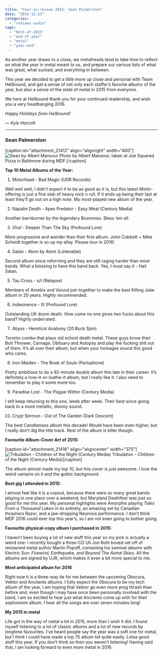 ```yaml
---
title: "Year-in-review 2015: Sean Palmerston"
date: "2015-12-23"
categories: 
  - "reviews-audio"
tags: 
  - "best-of-2015"
  - "end-of-year"
  - "metal"
  - "year-end"
---
```


As another year draws to a close, we metalheads tend to take time to reflect on what the year in metal meant to us, and prepare our various lists of what was great, what sucked, and everything in between.

This year we decided to get a little more up close and personal with Team Hellbound, and get a sense of not only each staffer’s favorite albums of the year, but also a sense of the state of metal in 2015 from everyone.

We here at Hellbound thank you for your continued readership, and wish you a very headbanging 2016.

_Happy Holidays from Hellbound!_

_— Kyle Harcott_

* * *

### Sean Palmerston

\[caption id="attachment\_21412" align="alignright" width="400"\]![Sean by Albert Mansour](https://hellbound.ca/wp-content/uploads/2015/12/Sean-by-Albert-Mansour-300x225.jpg) Photo by Albert Mansour, taken at Joe Squared Pizza in Baltimore during MDF.\[/caption\]

**Top 10 Metal Albums of the Year:**

1. Motorhead - Bad Magic (UDR Records)

Well well well, I didn’t expect it to be as good as it is, but this latest Motör-offering is just a fine slab of heavy rock n roll. If it ends up being their last at least they’ll go out on a high note. My most-played new album of the year.

2. Napalm Death - Apex Predator - Easy Meat (Century Media)

Another barnburner by the legendary Brummies. Bless ‘em all.

3. Vhol - Deeper Than The Sky (Profound Lore)

More progressive and weirder than their first album. John Cobbett + Mike Scheidt together is so up my alley. Please tour in 2016!

4. Satan - Atom by Atom (Listenable)

Second album since reforming and they are still raging harder than most bands. What a blessing to have this band back. Yes, I must say it - Hail Satan.

5. Tau Cross - s/t (Relapse)

Members of Amebix and Voivod join together to make the best Killing Joke album in 20 years. Highly recommended.

6. Indesinence - III (Profound Lore)

Outstanding UK doom death. How come no one gives two fucks about this band? Highly underrated.

7. Abyss - Heretical Anatomy (20 Buck Spin)

Toronto combo that plays old school death metal. These guys know their Bolt Thrower, Carnage, Obituary and Autopsy and play the fucking shit out of them. It’s all over their album, but when your homages sound this good who cares.

8. Iron Maiden - The Book of Souls (Parlophone)

Pretty ambitious to do a 92-minute double album this late in their career. It’s definitely a love-it-or-loathe-it album, but I really like it. I also need to remember to play it some more too.

9. Paradise Lost - The Plague Within (Century Media)

I still keep returning to this one, week after week. Their best since going back to a more metallic, doomy sound.

10. Crypt Sermon - Out of The Garden (Dark Descent)

The best Candlemass album this decade! Would have been even higher, but I really don’t dig the title track. Rest of the album is killer though.

**Favourite Album-Cover Art of 2015:**

\[caption id="attachment\_21416" align="aligncenter" width="375"\]![Tribulation - Children of the Night (Century Media)](https://hellbound.ca/wp-content/uploads/2015/12/Tribulation.jpg) Tribulation - Children of the Night (Century Media)\[/caption\]

The album almost made my top 10, but this cover is just awesome. I love the weird vampire on it and the gothic background.

**Best gig I attended in 2015:**

I almost feel like it is a copout, because there were so many great bands playing in one place over a weekend, but Maryland Deathfest was just so good for me this year. My personal highlights were Amorphis playing _Tales From a Thousand Lakes_ in its entirety, an amazing set by Canadian thrashers Razor, and a jaw-dropping Neurosis performance. I don’t think MDF 2016 could ever top this year’s, so I am not even going to bother going.

**Favourite physical-copy album I purchased in 2015:**

I haven’t been buying a lot of new stuff this year so my pick is actually a weird one: I recently bought a three-CD Uli Jon Roth boxed set off of renowned metal author Martin Popoff, containing his seminal albums with Electric Sun: _Firewind, Earthquake,_ and _Beyond The Astral Skies_. All the albums are signed by UJR, which makes it even a bit more special to me.

**Most anticipated album for 2016**

Right now it is a three-way tie for me between the upcoming Obscura, Vektor and Anciients albums. I fully expect the Obscura to be my tech album of the year, I am hoping that Vektor go even more prog thrash than before and, even though I may have once been personally involved with the band, I am so excited to hear just what Anciients come up with for their sophomore album. I hear all the songs are over seven minutes long!

**My 2015 in metal**

Life got in the way of metal a lot in 2015, more than I wish it did. I found myself listening to a lot of classic albums and a lot of new records by longtime favourites. I’ve heard people say the year was a soft one for metal, but I think I could have made a top 75 album list quite easily. Lotsa good stuff this year. If you don’t think so then you weren’t listening! Having said that, I am looking forward to even more metal in 2016.
